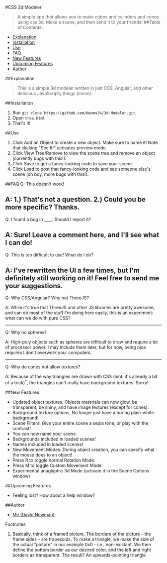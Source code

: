 #CSS 3d Modeler
>A simple app that allows you to make cubes and cylinders and cones using css 3d. Make a scene, and then send it to your friends!
##Table of Contents:

 - [Explanation](#Explanation)
 - [Installation](#Installation)
 - [Use](#Use)
 - [FAQ](#FAQ)
 - [New Features](#New-Features)
 - [Upcoming Features](#Upcoming-Features)
 - [Author](#Author)

##Explanation 
>This is a simple 3d modeler written in just CSS, Angular, and other delicious JavaScripty things (mmm).

##Installation
 1. Run ```git clone https://github.com/Newms34/3d-Modeler.git```.
 2. Open ```tree.html```
 3. That's it!

##Use 
 1. Click Add an Object to create a new object. Make sure to name it! Note that clicking "See It!" activates preview mode.
 2. Click View Tree/Remove to view the scene tree and remove an object (currently bugs with this!).
 3. Click Save to get a fancy-looking code to save your scene.
 4. Click Load to post that fancy-looking code and see someone else's scene (oh boy, more bugs with this!).

##FAQ 
 Q: This doesn't work!
 
 A: 1.) That's not a question. 2.) Could you be more specific? Thanks.
 ----
 Q: I found a bug in ____. Should I report it?
 
 A: Sure! Leave a comment here, and I'll see what I can do!
 ----
 Q: This is too difficult to use! What do I do?
 
 A: I've rewritten the UI a few times, but I'm definitely still working on it! Feel free to send me your suggestions.
 ----
 Q: Why CSS/Angular? Why not ThreeJS?
 
 A: While it's true that ThreeJS and other JS libraries are pretty awesome, and can do most of the stuff I'm doing here easily, this is an experiment: what can we do with pure CSS?
 
 ----
 Q: Why no spheres? 
 
 A: High-poly objects such as spheres are difficult to draw and require a lot of processor power. I may include them later, but for now, being nice requires I don't overwork your computers.
 
 ----
 Q: Why do cones not allow textures?
 
 A: Because of the way triangles are drawn with CSS (hint: it's already a bit of a trick)<sup>*</sup>, the triangles can't really have background textures. Sorry!

##New Features
 - Updated object textures. Objects materials can now glow, be transparent, be shiny, and have image textures (except for cones).
 - Background texture options. No longer just have a boring plain-white background!
 - Scene Filters! Give your entire scene a sepia tone, or play with the contrast!
 - You can now name your scene.
 - Backgrounds included in loaded scenes!
 - Names included in loaded scenes!
 - New Movement Modes: During object creation, you can specify what the mouse does to an object!
 - Press R to toggle normal Rotation Mode. 
 - Press M to toggle Custom Movement Mode.
 - Experimental anaglyphic 3d Mode (activate it in the Scene Options window) 

##Upcoming Features
 - Feeling lost? How about a help window?
 
##Author 
 - [Me (David Newman)](https://github.com/Newms34);

Footnotes
 1. Basically, think of a framed picture. The borders of the picture - the frame sides - are trapezoids. To make a triangle, we make the size of the actual "picture" in our example 0x0 - i.e., non-existant. We then define the bottom border as our desired color, and the left and right borders as transparent. The result? An upwards-pointing triangle
